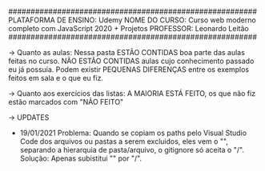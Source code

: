 ########################################################
PLATAFORMA DE ENSINO: Udemy
NOME DO CURSO: Curso web moderno completo com JavaScript 2020 + Projetos
PROFESSOR: Leonardo Leitão
########################################################

-> Quanto as aulas:
Nessa pasta ESTÃO CONTIDAS boa parte das aulas feitas no curso.
NÃO ESTÃO CONTIDAS aulas cujo conhecimento passado eu já possuía.
Podem existir PEQUENAS DIFERENÇAS entre os exemplos feitos em sala e o que eu fiz.

-> Quanto aos exercícios das listas:
A MAIORIA ESTÁ FEITO, os que não fiz estão marcados com "NÃO FEITO"

-> UPDATES

- 19/01/2021
Problema: Quando se copiam os paths pelo Visual Studio Code dos 
arquivos ou pastas a serem excluidos, eles vem o "\", separando a 
hierarquia de pasta/arquivo, o gitignore só aceita o "/".
Solução: Apenas subistitui "\" por "/".